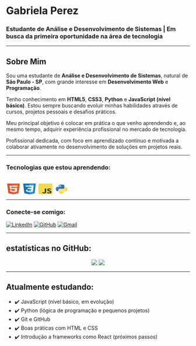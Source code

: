 # Gabriela Perez
### Estudante de Análise e Desenvolvimento de Sistemas | Em busca da primeira oportunidade na área de tecnologia



---

## Sobre Mim

Sou uma estudante de **Análise e Desenvolvimento de Sistemas**, natural de **São Paulo - SP**, com grande interesse em **Desenvolvimento Web** e **Programação**.

Tenho conhecimento em **HTML5**, **CSS3**, **Python** e **JavaScript (nível básico)**. Estou sempre buscando evoluir minhas habilidades através de cursos, projetos pessoais e desafios práticos.

Meu principal objetivo é colocar em prática o que venho aprendendo e, ao mesmo tempo, adquirir experiência profissional no mercado de tecnologia.

Profissional dedicada, com foco em aprendizado contínuo e motivada a colaborar ativamente no desenvolvimento de soluções em projetos reais.

---

### Tecnologias que estou aprendendo:

<div style="display: inline_block"><br>
  <img align="center" alt="HTML" height="30" width="40" src="https://raw.githubusercontent.com/devicons/devicon/master/icons/html5/html5-original.svg">
  <img align="center" alt="CSS" height="30" width="40" src="https://raw.githubusercontent.com/devicons/devicon/master/icons/css3/css3-original.svg">
  <img align="center" alt="JavaScript" height="30" width="40" src="https://raw.githubusercontent.com/devicons/devicon/master/icons/javascript/javascript-original.svg">
  <img align="center" alt="Python" height="30" width="40" src="https://raw.githubusercontent.com/devicons/devicon/master/icons/python/python-original.svg">
</div>

---

### Conecte-se comigo:

[![LinkedIn](https://img.shields.io/badge/-LinkedIn-0A66C2?style=for-the-badge&logo=linkedin&logoColor=white)](https://www.linkedin.com/in/gabrielapzsouza/)
[![GitHub](https://img.shields.io/badge/-GitHub-181717?style=for-the-badge&logo=github&logoColor=white)](https://github.com/gabrielaps28)
[![Gmail](https://img.shields.io/badge/-Gmail-D14836?style=for-the-badge&logo=gmail&logoColor=white)](mailto:gabriela.souza.perez@gmail.com)

 
---

## estatísticas no GitHub:

<div align="center">
  <img height="150em" src="https://github-readme-stats.vercel.app/api?username=gabrielaps28&show_icons=true&theme=tokyonight&count_private=true"/>
  <img height="150em" src="https://github-readme-stats.vercel.app/api/top-langs/?username=gabrielaps28&layout=compact&theme=tokyonight"/>
</div>

---

## Atualmente estudando:

- ✔️ JavaScript (nível básico, em evolução)
- ✔️ Python (lógica de programação e pequenos projetos)
- ✔️ Git e GitHub
- ✔️ Boas práticas com HTML e CSS
- ✔️ Introdução a frameworks como React (próximos passos)
